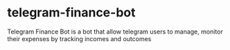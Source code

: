 # telegram-finance-bot
Telegram Finance Bot is a bot that allow telegram users to manage, monitor their expenses by tracking incomes and outcomes
